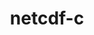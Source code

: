 ---
title: "netcdf-c"
layout: cache
categories: [package, develop]
meta: {"compilers": ["cce@18.0.0", "gcc@11.1.0", "gcc@11.4.0", "gcc@12.4.0", "intel-oneapi-compilers@2024.1.0", "intel-oneapi-compilers@2025.1.0", "msvc@19.39.33523"], "num_specs": 124, "num_specs_by_stack": {"aws-pcluster-neoverse_v1": 8, "aws-pcluster-x86_64_v4": 14, "data-vis-sdk": 10, "e4s": 40, "e4s-cray-rhel": 18, "e4s-neoverse-v2": 9, "e4s-oneapi": 12, "e4s-rocm-external": 9, "root": 124, "windows-vis": 4}, "oss": ["amzn2", "rhel8", "ubuntu20.04", "ubuntu22.04", "windows10.0.20348"], "platforms": ["linux", "windows"], "stacks": ["aws-pcluster-neoverse_v1", "aws-pcluster-x86_64_v4", "data-vis-sdk", "e4s", "e4s-cray-rhel", "e4s-neoverse-v2", "e4s-oneapi", "e4s-rocm-external", "root", "windows-vis"], "targets": ["neoverse_v1", "neoverse_v2", "x86_64", "x86_64_v3", "x86_64_v4"], "versions": ["4.9.2"]}
spec_details: [{"compiler": "intel-oneapi-compilers@2025.1.0", "hash": "2gkk5gvwta7vbctwug5dhyg5hlhputaf", "os": "ubuntu22.04", "platform": "linux", "size": "-", "stacks": ["e4s-oneapi", "root"], "target": "x86_64_v3", "variants": ["+blosc", "build_system=autotools", "~byterange", "~dap", "~fsync", "~hdf4", "~jna", "~logging", "+mpi", "~nczarr_zip", "+optimize", "~parallel-netcdf", "patches:=0161eb8", "+pic", "+shared", "+szip", "+zstd"], "versions": ["4.9.2"]}, {"compiler": "msvc@19.39.33523", "hash": "2vqgchmo3e24habkpvcs6xehad3nchiu", "os": "windows10.0.20348", "platform": "windows", "size": "-", "stacks": ["root", "windows-vis"], "target": "x86_64", "variants": ["+blosc", "build_system=cmake", "build_type=Release", "~byterange", "~dap", "~fsync", "generator=ninja", "~hdf4", "~ipo", "~jna", "~logging", "~mpi", "~nczarr_zip", "+optimize", "~parallel-netcdf", "patches:=0161eb8,124f7bc,7826841", "+pic", "+shared", "+szip", "+zstd"], "versions": ["4.9.2"]}, {"compiler": "cce@18.0.0", "hash": "3ecixbpwq5jftrzumuqrvfscl2frsmuz", "os": "rhel8", "platform": "linux", "size": "-", "stacks": ["e4s-cray-rhel", "root"], "target": "x86_64_v3", "variants": ["+blosc", "build_system=autotools", "~byterange", "~dap", "~fsync", "~hdf4", "~jna", "~logging", "+mpi", "~nczarr_zip", "+optimize", "~parallel-netcdf", "patches:=0161eb8", "+pic", "+shared", "+szip", "+zstd"], "versions": ["4.9.2"]}, {"compiler": "gcc@11.4.0", "hash": "3ghsoi6qfsnbrtuobtszvdomxmfwklxd", "os": "ubuntu22.04", "platform": "linux", "size": "-", "stacks": ["e4s-neoverse-v2", "root"], "target": "neoverse_v2", "variants": ["+blosc", "build_system=autotools", "~byterange", "~dap", "~fsync", "~hdf4", "~jna", "~logging", "+mpi", "~nczarr_zip", "+optimize", "~parallel-netcdf", "patches:=0161eb8", "+pic", "+shared", "+szip", "+zstd"], "versions": ["4.9.2"]}, {"compiler": "intel-oneapi-compilers@2024.1.0", "hash": "3heuwnrml5ijr33jpf3yjuhusjrtxjaj", "os": "amzn2", "platform": "linux", "size": "-", "stacks": ["aws-pcluster-x86_64_v4", "root"], "target": "x86_64_v3", "variants": ["+blosc", "build_system=autotools", "~byterange", "~dap", "~fsync", "~hdf4", "~jna", "~logging", "+mpi", "~nczarr_zip", "+optimize", "~parallel-netcdf", "patches:=0161eb8", "+pic", "+shared", "+szip", "+zstd"], "versions": ["4.9.2"]}, {"compiler": "gcc@11.4.0", "hash": "3oe66tjelchtuzyfqd5jzzvlmutlakmi", "os": "ubuntu22.04", "platform": "linux", "size": "-", "stacks": ["e4s", "root"], "target": "x86_64_v3", "variants": ["+blosc", "build_system=autotools", "~byterange", "~dap", "~fsync", "~hdf4", "~jna", "~logging", "+mpi", "~nczarr_zip", "+optimize", "~parallel-netcdf", "patches:=0161eb8", "+pic", "+shared", "+szip", "+zstd"], "versions": ["4.9.2"]}, {"compiler": "gcc@11.4.0", "hash": "3ubocg4xxk6sgtrawxqfx5ksispqgoi2", "os": "ubuntu22.04", "platform": "linux", "size": "-", "stacks": ["e4s", "root"], "target": "x86_64_v3", "variants": ["+blosc", "build_system=autotools", "~byterange", "~dap", "~fsync", "~hdf4", "~jna", "~logging", "+mpi", "~nczarr_zip", "+optimize", "+parallel-netcdf", "patches:=0161eb8", "+pic", "+shared", "+szip", "+zstd"], "versions": ["4.9.2"]}, {"compiler": "gcc@12.4.0", "hash": "3wyldd36mwemck73zk2qd56lx5rhnlna", "os": "amzn2", "platform": "linux", "size": "-", "stacks": ["aws-pcluster-neoverse_v1", "root"], "target": "neoverse_v1", "variants": ["+blosc", "build_system=autotools", "~byterange", "~dap", "~fsync", "~hdf4", "~jna", "~logging", "+mpi", "~nczarr_zip", "+optimize", "~parallel-netcdf", "patches:=0161eb8", "+pic", "+shared", "+szip", "+zstd"], "versions": ["4.9.2"]}, {"compiler": "gcc@11.4.0", "hash": "47ozpciwc4yfrlu5warbxhhfchdrrgvy", "os": "ubuntu22.04", "platform": "linux", "size": "-", "stacks": ["e4s", "root"], "target": "x86_64_v3", "variants": ["+blosc", "build_system=autotools", "~byterange", "~dap", "~fsync", "~hdf4", "~jna", "~logging", "+mpi", "~nczarr_zip", "+optimize", "+parallel-netcdf", "patches:=0161eb8", "+pic", "+shared", "+szip", "+zstd"], "versions": ["4.9.2"]}, {"compiler": "gcc@11.4.0", "hash": "4u5q77nnl4encfw3gqpjfx4o2blsnkhg", "os": "ubuntu22.04", "platform": "linux", "size": "-", "stacks": ["e4s-rocm-external", "root"], "target": "x86_64_v3", "variants": ["+blosc", "build_system=autotools", "~byterange", "~dap", "~fsync", "~hdf4", "~jna", "~logging", "+mpi", "~nczarr_zip", "+optimize", "~parallel-netcdf", "patches:=0161eb8", "+pic", "+shared", "+szip", "+zstd"], "versions": ["4.9.2"]}, {"compiler": "intel-oneapi-compilers@2024.1.0", "hash": "53qnds7xsar53a2mhmst6tvyqpol7odn", "os": "amzn2", "platform": "linux", "size": "-", "stacks": ["aws-pcluster-x86_64_v4", "root"], "target": "x86_64_v3", "variants": ["+blosc", "build_system=autotools", "~byterange", "~dap", "~fsync", "~hdf4", "~jna", "~logging", "+mpi", "~nczarr_zip", "+optimize", "~parallel-netcdf", "patches:=0161eb8", "+pic", "+shared", "+szip", "+zstd"], "versions": ["4.9.2"]}, {"compiler": "intel-oneapi-compilers@2024.1.0", "hash": "5duhghjjzzo6z34feshdpxrwsdcyo6bp", "os": "amzn2", "platform": "linux", "size": "-", "stacks": ["aws-pcluster-x86_64_v4", "root"], "target": "x86_64_v3", "variants": ["+blosc", "build_system=autotools", "~byterange", "~dap", "~fsync", "~hdf4", "~jna", "~logging", "+mpi", "~nczarr_zip", "+optimize", "~parallel-netcdf", "patches:=0161eb8", "+pic", "+shared", "+szip", "+zstd"], "versions": ["4.9.2"]}, {"compiler": "intel-oneapi-compilers@2025.1.0", "hash": "6ceqppk42gpwl5mbdmokh5i4dc6zfktf", "os": "ubuntu22.04", "platform": "linux", "size": "-", "stacks": ["e4s-oneapi", "root"], "target": "x86_64_v3", "variants": ["+blosc", "build_system=autotools", "~byterange", "~dap", "~fsync", "~hdf4", "~jna", "~logging", "+mpi", "~nczarr_zip", "+optimize", "~parallel-netcdf", "patches:=0161eb8", "+pic", "+shared", "+szip", "+zstd"], "versions": ["4.9.2"]}, {"compiler": "gcc@11.4.0", "hash": "6kqk3yrd6at3yktg7mnxuwyqgsurp5as", "os": "ubuntu22.04", "platform": "linux", "size": "-", "stacks": ["e4s-neoverse-v2", "root"], "target": "neoverse_v2", "variants": ["+blosc", "build_system=autotools", "~byterange", "~dap", "~fsync", "~hdf4", "~jna", "~logging", "+mpi", "~nczarr_zip", "+optimize", "~parallel-netcdf", "patches:=0161eb8", "+pic", "+shared", "+szip", "+zstd"], "versions": ["4.9.2"]}, {"compiler": "intel-oneapi-compilers@2024.1.0", "hash": "6u4uqczewpdsuipzl3qpf7vq3564tjii", "os": "amzn2", "platform": "linux", "size": "-", "stacks": ["aws-pcluster-x86_64_v4", "root"], "target": "x86_64_v3", "variants": ["+blosc", "build_system=autotools", "~byterange", "~dap", "~fsync", "~hdf4", "~jna", "~logging", "+mpi", "~nczarr_zip", "+optimize", "~parallel-netcdf", "patches:=0161eb8", "+pic", "+shared", "+szip", "+zstd"], "versions": ["4.9.2"]}, {"compiler": "gcc@11.4.0", "hash": "6vhfumpewadsm7dwhzkdb66fvdddouuy", "os": "ubuntu22.04", "platform": "linux", "size": "-", "stacks": ["e4s", "root"], "target": "x86_64_v3", "variants": ["+blosc", "build_system=autotools", "~byterange", "~dap", "~fsync", "~hdf4", "~jna", "~logging", "+mpi", "~nczarr_zip", "+optimize", "+parallel-netcdf", "patches:=0161eb8", "+pic", "+shared", "+szip", "+zstd"], "versions": ["4.9.2"]}, {"compiler": "gcc@11.4.0", "hash": "73p6mb5t42mr7hf3kicqd6lteuc232nf", "os": "ubuntu22.04", "platform": "linux", "size": "-", "stacks": ["e4s", "root"], "target": "x86_64_v3", "variants": ["+blosc", "build_system=autotools", "~byterange", "~dap", "~fsync", "~hdf4", "~jna", "~logging", "+mpi", "~nczarr_zip", "+optimize", "~parallel-netcdf", "patches:=0161eb8", "+pic", "+shared", "+szip", "+zstd"], "versions": ["4.9.2"]}, {"compiler": "gcc@11.4.0", "hash": "75d3fckf2kmdtupb3lkwkmefg6s3ov5s", "os": "ubuntu22.04", "platform": "linux", "size": "-", "stacks": ["e4s", "root"], "target": "x86_64_v3", "variants": ["+blosc", "build_system=autotools", "~byterange", "~dap", "~fsync", "~hdf4", "~jna", "~logging", "+mpi", "~nczarr_zip", "+optimize", "+parallel-netcdf", "patches:=0161eb8", "+pic", "+shared", "+szip", "+zstd"], "versions": ["4.9.2"]}, {"compiler": "gcc@11.4.0", "hash": "7oi2cetcyfqb5hj24c57fkazec3maghe", "os": "ubuntu22.04", "platform": "linux", "size": "-", "stacks": ["e4s-rocm-external", "root"], "target": "x86_64_v3", "variants": ["+blosc", "build_system=autotools", "~byterange", "~dap", "~fsync", "~hdf4", "~jna", "~logging", "+mpi", "~nczarr_zip", "+optimize", "~parallel-netcdf", "patches:=0161eb8", "+pic", "+shared", "+szip", "+zstd"], "versions": ["4.9.2"]}, {"compiler": "cce@18.0.0", "hash": "axxkbxhprpjvph734een5r5udf7bgfcg", "os": "rhel8", "platform": "linux", "size": "-", "stacks": ["e4s-cray-rhel", "root"], "target": "x86_64_v3", "variants": ["+blosc", "build_system=autotools", "~byterange", "~dap", "~fsync", "~hdf4", "~jna", "~logging", "+mpi", "~nczarr_zip", "+optimize", "~parallel-netcdf", "patches:=0161eb8", "+pic", "+shared", "+szip", "+zstd"], "versions": ["4.9.2"]}, {"compiler": "gcc@12.4.0", "hash": "b2wix6uwerbyoylhjtjpnlme45hsvvww", "os": "amzn2", "platform": "linux", "size": "-", "stacks": ["aws-pcluster-neoverse_v1", "root"], "target": "neoverse_v1", "variants": ["+blosc", "build_system=autotools", "~byterange", "~dap", "~fsync", "~hdf4", "~jna", "~logging", "+mpi", "~nczarr_zip", "+optimize", "~parallel-netcdf", "patches:=0161eb8", "+pic", "+shared", "+szip", "+zstd"], "versions": ["4.9.2"]}, {"compiler": "gcc@12.4.0", "hash": "b6zzbizrv46dij45sl2xyu7jjvbp2k6m", "os": "amzn2", "platform": "linux", "size": "-", "stacks": ["aws-pcluster-neoverse_v1", "root"], "target": "neoverse_v1", "variants": ["+blosc", "build_system=autotools", "~byterange", "~dap", "~fsync", "~hdf4", "~jna", "~logging", "+mpi", "~nczarr_zip", "+optimize", "~parallel-netcdf", "patches:=0161eb8", "+pic", "+shared", "+szip", "+zstd"], "versions": ["4.9.2"]}, {"compiler": "gcc@11.4.0", "hash": "bc5nrtfiiuuu7s2a22hkfjj4hawaqyaw", "os": "ubuntu22.04", "platform": "linux", "size": "-", "stacks": ["e4s", "root"], "target": "x86_64_v3", "variants": ["+blosc", "build_system=autotools", "~byterange", "~dap", "~fsync", "~hdf4", "~jna", "~logging", "+mpi", "~nczarr_zip", "+optimize", "~parallel-netcdf", "patches:=0161eb8", "+pic", "+shared", "+szip", "+zstd"], "versions": ["4.9.2"]}, {"compiler": "gcc@11.4.0", "hash": "bo23grxxp4m37f63nw6chcxkdwoewwkk", "os": "ubuntu22.04", "platform": "linux", "size": "-", "stacks": ["e4s-rocm-external", "root"], "target": "x86_64_v3", "variants": ["+blosc", "build_system=autotools", "~byterange", "~dap", "~fsync", "~hdf4", "~jna", "~logging", "+mpi", "~nczarr_zip", "+optimize", "~parallel-netcdf", "patches:=0161eb8", "+pic", "+shared", "+szip", "+zstd"], "versions": ["4.9.2"]}, {"compiler": "gcc@11.4.0", "hash": "coyqeoduheb7c56qr5lw7mxhhrqofulx", "os": "ubuntu22.04", "platform": "linux", "size": "-", "stacks": ["e4s", "root"], "target": "x86_64_v3", "variants": ["+blosc", "build_system=autotools", "~byterange", "~dap", "~fsync", "~hdf4", "~jna", "~logging", "+mpi", "~nczarr_zip", "+optimize", "+parallel-netcdf", "patches:=0161eb8", "+pic", "+shared", "+szip", "+zstd"], "versions": ["4.9.2"]}, {"compiler": "gcc@11.4.0", "hash": "csicvo2gqeoaz6reby5ml45lz3hrh5ag", "os": "ubuntu22.04", "platform": "linux", "size": "-", "stacks": ["e4s-neoverse-v2", "root"], "target": "neoverse_v2", "variants": ["+blosc", "build_system=autotools", "~byterange", "~dap", "~fsync", "~hdf4", "~jna", "~logging", "+mpi", "~nczarr_zip", "+optimize", "~parallel-netcdf", "patches:=0161eb8", "+pic", "+shared", "+szip", "+zstd"], "versions": ["4.9.2"]}, {"compiler": "gcc@11.4.0", "hash": "dazntpmt2hp4ef3irznajfelxxtjv7l2", "os": "ubuntu22.04", "platform": "linux", "size": "-", "stacks": ["e4s", "root"], "target": "x86_64_v3", "variants": ["+blosc", "build_system=autotools", "~byterange", "~dap", "~fsync", "~hdf4", "~jna", "~logging", "+mpi", "~nczarr_zip", "+optimize", "+parallel-netcdf", "patches:=0161eb8", "+pic", "+shared", "+szip", "+zstd"], "versions": ["4.9.2"]}, {"compiler": "intel-oneapi-compilers@2025.1.0", "hash": "dd4ajrqru7nr5zqlygspt4zog73fwhci", "os": "ubuntu22.04", "platform": "linux", "size": "-", "stacks": ["e4s-oneapi", "root"], "target": "x86_64_v3", "variants": ["+blosc", "build_system=autotools", "~byterange", "~dap", "~fsync", "~hdf4", "~jna", "~logging", "+mpi", "~nczarr_zip", "+optimize", "~parallel-netcdf", "patches:=0161eb8", "+pic", "+shared", "+szip", "+zstd"], "versions": ["4.9.2"]}, {"compiler": "intel-oneapi-compilers@2025.1.0", "hash": "dk7vo2a7aulnfuft5rmybln7u5dl4l7u", "os": "ubuntu22.04", "platform": "linux", "size": "-", "stacks": ["e4s-oneapi", "root"], "target": "x86_64_v3", "variants": ["+blosc", "build_system=autotools", "~byterange", "~dap", "~fsync", "~hdf4", "~jna", "~logging", "+mpi", "~nczarr_zip", "+optimize", "~parallel-netcdf", "patches:=0161eb8", "+pic", "+shared", "+szip", "+zstd"], "versions": ["4.9.2"]}, {"compiler": "intel-oneapi-compilers@2025.1.0", "hash": "dlf43n2ar6ajix42lxbyn3iddau66g4y", "os": "ubuntu22.04", "platform": "linux", "size": "-", "stacks": ["e4s-oneapi", "root"], "target": "x86_64_v3", "variants": ["+blosc", "build_system=autotools", "~byterange", "~dap", "~fsync", "~hdf4", "~jna", "~logging", "+mpi", "~nczarr_zip", "+optimize", "~parallel-netcdf", "patches:=0161eb8", "+pic", "+shared", "+szip", "+zstd"], "versions": ["4.9.2"]}, {"compiler": "gcc@11.4.0", "hash": "dn4b4o67w34e2mbw4ow22ukh5ub2engu", "os": "ubuntu22.04", "platform": "linux", "size": "-", "stacks": ["e4s", "root"], "target": "x86_64_v3", "variants": ["+blosc", "build_system=autotools", "~byterange", "~dap", "~fsync", "~hdf4", "~jna", "~logging", "+mpi", "~nczarr_zip", "+optimize", "~parallel-netcdf", "patches:=0161eb8", "+pic", "+shared", "+szip", "+zstd"], "versions": ["4.9.2"]}, {"compiler": "gcc@11.4.0", "hash": "dshh7ji4jgac3vgwm756stf5qlccctzm", "os": "ubuntu22.04", "platform": "linux", "size": "-", "stacks": ["e4s", "root"], "target": "x86_64_v3", "variants": ["+blosc", "build_system=autotools", "~byterange", "~dap", "~fsync", "~hdf4", "~jna", "~logging", "+mpi", "~nczarr_zip", "+optimize", "+parallel-netcdf", "patches:=0161eb8", "+pic", "+shared", "+szip", "+zstd"], "versions": ["4.9.2"]}, {"compiler": "gcc@11.4.0", "hash": "du5rvtnzk3mqw6epquq3pshpvfj6wpso", "os": "ubuntu22.04", "platform": "linux", "size": "-", "stacks": ["e4s", "root"], "target": "x86_64_v3", "variants": ["+blosc", "build_system=autotools", "~byterange", "~dap", "~fsync", "~hdf4", "~jna", "~logging", "+mpi", "~nczarr_zip", "+optimize", "+parallel-netcdf", "patches:=0161eb8", "+pic", "+shared", "+szip", "+zstd"], "versions": ["4.9.2"]}, {"compiler": "gcc@11.4.0", "hash": "dyb5foacqasqis6bu25f6hxztbvkfgn7", "os": "ubuntu22.04", "platform": "linux", "size": "-", "stacks": ["e4s", "root"], "target": "x86_64_v3", "variants": ["+blosc", "build_system=autotools", "~byterange", "~dap", "~fsync", "~hdf4", "~jna", "~logging", "+mpi", "~nczarr_zip", "+optimize", "~parallel-netcdf", "patches:=0161eb8", "+pic", "+shared", "+szip", "+zstd"], "versions": ["4.9.2"]}, {"compiler": "gcc@11.4.0", "hash": "dygdgzhoxoqsiyxg2tbmp7z5fr4f3zhu", "os": "ubuntu22.04", "platform": "linux", "size": "-", "stacks": ["e4s", "root"], "target": "x86_64_v3", "variants": ["+blosc", "build_system=autotools", "~byterange", "~dap", "~fsync", "~hdf4", "~jna", "~logging", "+mpi", "~nczarr_zip", "+optimize", "~parallel-netcdf", "patches:=0161eb8", "+pic", "+shared", "+szip", "+zstd"], "versions": ["4.9.2"]}, {"compiler": "gcc@11.4.0", "hash": "ecs3tayttmw5fcfecxxjsfuxwmzdvo77", "os": "ubuntu22.04", "platform": "linux", "size": "-", "stacks": ["e4s-rocm-external", "root"], "target": "x86_64_v3", "variants": ["+blosc", "build_system=autotools", "~byterange", "~dap", "~fsync", "~hdf4", "~jna", "~logging", "+mpi", "~nczarr_zip", "+optimize", "~parallel-netcdf", "patches:=0161eb8", "+pic", "+shared", "+szip", "+zstd"], "versions": ["4.9.2"]}, {"compiler": "gcc@12.4.0", "hash": "eesfdx3n756vfwlbzrqupkbd6nc42xuk", "os": "amzn2", "platform": "linux", "size": "-", "stacks": ["aws-pcluster-neoverse_v1", "root"], "target": "neoverse_v1", "variants": ["+blosc", "build_system=autotools", "~byterange", "~dap", "~fsync", "~hdf4", "~jna", "~logging", "+mpi", "~nczarr_zip", "+optimize", "~parallel-netcdf", "patches:=0161eb8", "+pic", "+shared", "+szip", "+zstd"], "versions": ["4.9.2"]}, {"compiler": "gcc@11.4.0", "hash": "egveeaoy7mir3o3pb7dmjca7npwmviqq", "os": "ubuntu22.04", "platform": "linux", "size": "-", "stacks": ["e4s", "root"], "target": "x86_64_v3", "variants": ["+blosc", "build_system=autotools", "~byterange", "~dap", "~fsync", "~hdf4", "~jna", "~logging", "+mpi", "~nczarr_zip", "+optimize", "+parallel-netcdf", "patches:=0161eb8", "+pic", "+shared", "+szip", "+zstd"], "versions": ["4.9.2"]}, {"compiler": "gcc@12.4.0", "hash": "em3dibs2miykjtnwkb2k6obvmbedit7c", "os": "amzn2", "platform": "linux", "size": "-", "stacks": ["aws-pcluster-neoverse_v1", "root"], "target": "neoverse_v1", "variants": ["+blosc", "build_system=autotools", "~byterange", "~dap", "~fsync", "~hdf4", "~jna", "~logging", "+mpi", "~nczarr_zip", "+optimize", "~parallel-netcdf", "patches:=0161eb8", "+pic", "+shared", "+szip", "+zstd"], "versions": ["4.9.2"]}, {"compiler": "gcc@11.4.0", "hash": "eor3e5gli4u535bl37lnh4sbkffot2gj", "os": "ubuntu22.04", "platform": "linux", "size": "-", "stacks": ["e4s", "root"], "target": "x86_64_v3", "variants": ["+blosc", "build_system=autotools", "~byterange", "~dap", "~fsync", "~hdf4", "~jna", "~logging", "+mpi", "~nczarr_zip", "+optimize", "~parallel-netcdf", "patches:=0161eb8", "+pic", "+shared", "+szip", "+zstd"], "versions": ["4.9.2"]}, {"compiler": "gcc@11.4.0", "hash": "fkm6kemgy6lwz4r24qwuqvng3jsxags3", "os": "ubuntu22.04", "platform": "linux", "size": "-", "stacks": ["e4s", "root"], "target": "x86_64_v3", "variants": ["+blosc", "build_system=autotools", "~byterange", "~dap", "~fsync", "~hdf4", "~jna", "~logging", "+mpi", "~nczarr_zip", "+optimize", "+parallel-netcdf", "patches:=0161eb8", "+pic", "+shared", "+szip", "+zstd"], "versions": ["4.9.2"]}, {"compiler": "cce@18.0.0", "hash": "fqgzzvjiegf5lfwxfbtrtp4iydxs5cjl", "os": "rhel8", "platform": "linux", "size": "-", "stacks": ["e4s-cray-rhel", "root"], "target": "x86_64_v3", "variants": ["+blosc", "build_system=autotools", "~byterange", "~dap", "~fsync", "~hdf4", "~jna", "~logging", "+mpi", "~nczarr_zip", "+optimize", "~parallel-netcdf", "patches:=0161eb8", "+pic", "+shared", "+szip", "+zstd"], "versions": ["4.9.2"]}, {"compiler": "intel-oneapi-compilers@2024.1.0", "hash": "fsz2dpxq7p5ayxjbaxqifinqaspkde4y", "os": "amzn2", "platform": "linux", "size": "-", "stacks": ["aws-pcluster-x86_64_v4", "root"], "target": "x86_64_v4", "variants": ["+blosc", "build_system=autotools", "~byterange", "~dap", "~fsync", "~hdf4", "~jna", "~logging", "+mpi", "~nczarr_zip", "+optimize", "~parallel-netcdf", "patches:=0161eb8", "+pic", "+shared", "+szip", "+zstd"], "versions": ["4.9.2"]}, {"compiler": "gcc@11.4.0", "hash": "fywje24noxnkuult5wmj2m6v2knmpcuq", "os": "ubuntu22.04", "platform": "linux", "size": "-", "stacks": ["e4s-neoverse-v2", "root"], "target": "neoverse_v2", "variants": ["+blosc", "build_system=autotools", "~byterange", "~dap", "~fsync", "~hdf4", "~jna", "~logging", "+mpi", "~nczarr_zip", "+optimize", "~parallel-netcdf", "patches:=0161eb8", "+pic", "+shared", "+szip", "+zstd"], "versions": ["4.9.2"]}, {"compiler": "gcc@11.4.0", "hash": "g2mxidqk63ngg3rksr3wjynyu5fohvua", "os": "ubuntu22.04", "platform": "linux", "size": "-", "stacks": ["e4s", "root"], "target": "x86_64_v3", "variants": ["+blosc", "build_system=autotools", "~byterange", "~dap", "~fsync", "~hdf4", "~jna", "~logging", "+mpi", "~nczarr_zip", "+optimize", "~parallel-netcdf", "patches:=0161eb8", "+pic", "+shared", "+szip", "+zstd"], "versions": ["4.9.2"]}, {"compiler": "intel-oneapi-compilers@2024.1.0", "hash": "ga2nso75rbo65neu6ivwk5lsjwe72aa4", "os": "amzn2", "platform": "linux", "size": "-", "stacks": ["aws-pcluster-x86_64_v4", "root"], "target": "x86_64_v3", "variants": ["+blosc", "build_system=autotools", "~byterange", "~dap", "~fsync", "~hdf4", "~jna", "~logging", "+mpi", "~nczarr_zip", "+optimize", "~parallel-netcdf", "patches:=0161eb8", "+pic", "+shared", "+szip", "+zstd"], "versions": ["4.9.2"]}, {"compiler": "gcc@12.4.0", "hash": "gcpfxe7aepbj7t66l3kk72xcwxpvr6u6", "os": "amzn2", "platform": "linux", "size": "-", "stacks": ["aws-pcluster-neoverse_v1", "root"], "target": "neoverse_v1", "variants": ["+blosc", "build_system=autotools", "~byterange", "~dap", "~fsync", "~hdf4", "~jna", "~logging", "+mpi", "~nczarr_zip", "+optimize", "~parallel-netcdf", "patches:=0161eb8", "+pic", "+shared", "+szip", "+zstd"], "versions": ["4.9.2"]}, {"compiler": "gcc@11.4.0", "hash": "glkdeo4iixgbjuej5rymluiyftr7kunm", "os": "ubuntu22.04", "platform": "linux", "size": "-", "stacks": ["e4s-rocm-external", "root"], "target": "x86_64_v3", "variants": ["+blosc", "build_system=autotools", "~byterange", "~dap", "~fsync", "~hdf4", "~jna", "~logging", "+mpi", "~nczarr_zip", "+optimize", "~parallel-netcdf", "patches:=0161eb8", "+pic", "+shared", "+szip", "+zstd"], "versions": ["4.9.2"]}, {"compiler": "gcc@12.4.0", "hash": "grnegvfidigj6oe2ei2uk5s4p6pgc6pt", "os": "amzn2", "platform": "linux", "size": "-", "stacks": ["aws-pcluster-neoverse_v1", "root"], "target": "neoverse_v1", "variants": ["+blosc", "build_system=autotools", "~byterange", "~dap", "~fsync", "~hdf4", "~jna", "~logging", "+mpi", "~nczarr_zip", "+optimize", "~parallel-netcdf", "patches:=0161eb8", "+pic", "+shared", "+szip", "+zstd"], "versions": ["4.9.2"]}, {"compiler": "cce@18.0.0", "hash": "gtgkc77ktnbkzo4f2ehzuulsqljjgctq", "os": "rhel8", "platform": "linux", "size": "-", "stacks": ["e4s-cray-rhel", "root"], "target": "x86_64_v3", "variants": ["+blosc", "build_system=autotools", "~byterange", "~dap", "~fsync", "~hdf4", "~jna", "~logging", "+mpi", "~nczarr_zip", "+optimize", "~parallel-netcdf", "patches:=0161eb8", "+pic", "+shared", "+szip", "+zstd"], "versions": ["4.9.2"]}, {"compiler": "intel-oneapi-compilers@2024.1.0", "hash": "gujm3tm6np5yevhhmjfof2verum3pdmf", "os": "amzn2", "platform": "linux", "size": "-", "stacks": ["aws-pcluster-x86_64_v4", "root"], "target": "x86_64_v4", "variants": ["+blosc", "build_system=autotools", "~byterange", "~dap", "~fsync", "~hdf4", "~jna", "~logging", "+mpi", "~nczarr_zip", "+optimize", "~parallel-netcdf", "patches:=0161eb8", "+pic", "+shared", "+szip", "+zstd"], "versions": ["4.9.2"]}, {"compiler": "gcc@11.4.0", "hash": "gux55zhzs5dhctki5kglsawrol2cseqc", "os": "ubuntu22.04", "platform": "linux", "size": "-", "stacks": ["e4s", "root"], "target": "x86_64_v3", "variants": ["+blosc", "build_system=autotools", "~byterange", "~dap", "~fsync", "~hdf4", "~jna", "~logging", "+mpi", "~nczarr_zip", "+optimize", "~parallel-netcdf", "patches:=0161eb8", "+pic", "+shared", "+szip", "+zstd"], "versions": ["4.9.2"]}, {"compiler": "gcc@11.4.0", "hash": "gw5t4xh2mbdzsrw6rsqv67dwckhoi6dq", "os": "ubuntu22.04", "platform": "linux", "size": "-", "stacks": ["e4s", "root"], "target": "x86_64_v3", "variants": ["+blosc", "build_system=autotools", "~byterange", "~dap", "~fsync", "~hdf4", "~jna", "~logging", "+mpi", "~nczarr_zip", "+optimize", "+parallel-netcdf", "patches:=0161eb8", "+pic", "+shared", "+szip", "+zstd"], "versions": ["4.9.2"]}, {"compiler": "cce@18.0.0", "hash": "h6p4ajmqcu7kg226ftga2ifehbu6xytj", "os": "rhel8", "platform": "linux", "size": "-", "stacks": ["e4s-cray-rhel", "root"], "target": "x86_64_v3", "variants": ["+blosc", "build_system=autotools", "~byterange", "~dap", "~fsync", "~hdf4", "~jna", "~logging", "+mpi", "~nczarr_zip", "+optimize", "~parallel-netcdf", "patches:=0161eb8", "+pic", "+shared", "+szip", "+zstd"], "versions": ["4.9.2"]}, {"compiler": "cce@18.0.0", "hash": "hbnw5fycauoby2pw63h3evfnajdo4aca", "os": "rhel8", "platform": "linux", "size": "-", "stacks": ["e4s-cray-rhel", "root"], "target": "x86_64_v3", "variants": ["+blosc", "build_system=autotools", "~byterange", "~dap", "~fsync", "~hdf4", "~jna", "~logging", "+mpi", "~nczarr_zip", "+optimize", "~parallel-netcdf", "patches:=0161eb8", "+pic", "+shared", "+szip", "+zstd"], "versions": ["4.9.2"]}, {"compiler": "cce@18.0.0", "hash": "hbt2sps4anzi5ocgjfeifztivubiboht", "os": "rhel8", "platform": "linux", "size": "-", "stacks": ["e4s-cray-rhel", "root"], "target": "x86_64_v3", "variants": ["+blosc", "build_system=autotools", "~byterange", "~dap", "~fsync", "~hdf4", "~jna", "~logging", "+mpi", "~nczarr_zip", "+optimize", "~parallel-netcdf", "patches:=0161eb8", "+pic", "+shared", "+szip", "+zstd"], "versions": ["4.9.2"]}, {"compiler": "gcc@11.4.0", "hash": "hlaoo7toh7rdstcti3zl7gn2i4k74sjg", "os": "ubuntu22.04", "platform": "linux", "size": "-", "stacks": ["e4s", "root"], "target": "x86_64_v3", "variants": ["+blosc", "build_system=autotools", "~byterange", "~dap", "~fsync", "~hdf4", "~jna", "~logging", "+mpi", "~nczarr_zip", "+optimize", "~parallel-netcdf", "patches:=0161eb8", "+pic", "+shared", "+szip", "+zstd"], "versions": ["4.9.2"]}, {"compiler": "cce@18.0.0", "hash": "iildcqyizwkv5ro7hfjju4pglfjtamel", "os": "rhel8", "platform": "linux", "size": "-", "stacks": ["e4s-cray-rhel", "root"], "target": "x86_64_v3", "variants": ["+blosc", "build_system=autotools", "~byterange", "~dap", "~fsync", "~hdf4", "~jna", "~logging", "+mpi", "~nczarr_zip", "+optimize", "~parallel-netcdf", "patches:=0161eb8", "+pic", "+shared", "+szip", "+zstd"], "versions": ["4.9.2"]}, {"compiler": "cce@18.0.0", "hash": "iswn6ufijokyx5c5yvtqdv3wlpyfnvq5", "os": "rhel8", "platform": "linux", "size": "-", "stacks": ["e4s-cray-rhel", "root"], "target": "x86_64_v3", "variants": ["+blosc", "build_system=autotools", "~byterange", "~dap", "~fsync", "~hdf4", "~jna", "~logging", "+mpi", "~nczarr_zip", "+optimize", "~parallel-netcdf", "patches:=0161eb8", "+pic", "+shared", "+szip", "+zstd"], "versions": ["4.9.2"]}, {"compiler": "cce@18.0.0", "hash": "iyx22rmqb2y6qiml2nj7jcnvhj2fp7li", "os": "rhel8", "platform": "linux", "size": "-", "stacks": ["e4s-cray-rhel", "root"], "target": "x86_64_v3", "variants": ["+blosc", "build_system=autotools", "~byterange", "~dap", "~fsync", "~hdf4", "~jna", "~logging", "+mpi", "~nczarr_zip", "+optimize", "~parallel-netcdf", "patches:=0161eb8", "+pic", "+shared", "+szip", "+zstd"], "versions": ["4.9.2"]}, {"compiler": "intel-oneapi-compilers@2025.1.0", "hash": "j3yqtynblgdn3ewxpkygbmb77vdq52ga", "os": "ubuntu22.04", "platform": "linux", "size": "-", "stacks": ["e4s-oneapi", "root"], "target": "x86_64_v3", "variants": ["+blosc", "build_system=autotools", "~byterange", "~dap", "~fsync", "~hdf4", "~jna", "~logging", "+mpi", "~nczarr_zip", "+optimize", "~parallel-netcdf", "patches:=0161eb8", "+pic", "+shared", "+szip", "+zstd"], "versions": ["4.9.2"]}, {"compiler": "gcc@11.4.0", "hash": "jdnaiubdinkp7by6kpstefct7kq5ffee", "os": "ubuntu22.04", "platform": "linux", "size": "-", "stacks": ["e4s-rocm-external", "root"], "target": "x86_64_v3", "variants": ["+blosc", "build_system=autotools", "~byterange", "~dap", "~fsync", "~hdf4", "~jna", "~logging", "+mpi", "~nczarr_zip", "+optimize", "~parallel-netcdf", "patches:=0161eb8", "+pic", "+shared", "+szip", "+zstd"], "versions": ["4.9.2"]}, {"compiler": "cce@18.0.0", "hash": "k2kb4nvpj34heu5znelxkpgffbc76re7", "os": "rhel8", "platform": "linux", "size": "-", "stacks": ["e4s-cray-rhel", "root"], "target": "x86_64_v3", "variants": ["+blosc", "build_system=autotools", "~byterange", "~dap", "~fsync", "~hdf4", "~jna", "~logging", "+mpi", "~nczarr_zip", "+optimize", "~parallel-netcdf", "patches:=0161eb8", "+pic", "+shared", "+szip", "+zstd"], "versions": ["4.9.2"]}, {"compiler": "intel-oneapi-compilers@2024.1.0", "hash": "k4pzbbz22egkasz65oks6pjqekn2272s", "os": "amzn2", "platform": "linux", "size": "-", "stacks": ["aws-pcluster-x86_64_v4", "root"], "target": "x86_64_v4", "variants": ["+blosc", "build_system=autotools", "~byterange", "~dap", "~fsync", "~hdf4", "~jna", "~logging", "+mpi", "~nczarr_zip", "+optimize", "~parallel-netcdf", "patches:=0161eb8", "+pic", "+shared", "+szip", "+zstd"], "versions": ["4.9.2"]}, {"compiler": "gcc@11.4.0", "hash": "k6dilul3uguhy625maqzumvzc4kdxrbj", "os": "ubuntu22.04", "platform": "linux", "size": "-", "stacks": ["e4s", "root"], "target": "x86_64_v3", "variants": ["+blosc", "build_system=autotools", "~byterange", "~dap", "~fsync", "~hdf4", "~jna", "~logging", "+mpi", "~nczarr_zip", "+optimize", "+parallel-netcdf", "patches:=0161eb8", "+pic", "+shared", "+szip", "+zstd"], "versions": ["4.9.2"]}, {"compiler": "cce@18.0.0", "hash": "k6efoqvdxs4obdmeasw63it2r2o2prix", "os": "rhel8", "platform": "linux", "size": "-", "stacks": ["e4s-cray-rhel", "root"], "target": "x86_64_v3", "variants": ["+blosc", "build_system=autotools", "~byterange", "~dap", "~fsync", "~hdf4", "~jna", "~logging", "+mpi", "~nczarr_zip", "+optimize", "~parallel-netcdf", "patches:=0161eb8", "+pic", "+shared", "+szip", "+zstd"], "versions": ["4.9.2"]}, {"compiler": "gcc@11.4.0", "hash": "kb3wj4rhtqkbjtu6bivvt7p7hnvyz4vl", "os": "ubuntu22.04", "platform": "linux", "size": "-", "stacks": ["e4s-rocm-external", "root"], "target": "x86_64_v3", "variants": ["+blosc", "build_system=autotools", "~byterange", "~dap", "~fsync", "~hdf4", "~jna", "~logging", "+mpi", "~nczarr_zip", "+optimize", "~parallel-netcdf", "patches:=0161eb8", "+pic", "+shared", "+szip", "+zstd"], "versions": ["4.9.2"]}, {"compiler": "gcc@11.4.0", "hash": "kjxjjgkexdwboqunimfxvgnzg2jdhmdq", "os": "ubuntu22.04", "platform": "linux", "size": "-", "stacks": ["e4s", "root"], "target": "x86_64_v3", "variants": ["+blosc", "build_system=autotools", "~byterange", "~dap", "~fsync", "~hdf4", "~jna", "~logging", "+mpi", "~nczarr_zip", "+optimize", "+parallel-netcdf", "patches:=0161eb8", "+pic", "+shared", "+szip", "+zstd"], "versions": ["4.9.2"]}, {"compiler": "intel-oneapi-compilers@2025.1.0", "hash": "kme7vbmoa7d37cfhkjsww7ayakb3t2bg", "os": "ubuntu22.04", "platform": "linux", "size": "-", "stacks": ["e4s-oneapi", "root"], "target": "x86_64_v3", "variants": ["+blosc", "build_system=autotools", "~byterange", "~dap", "~fsync", "~hdf4", "~jna", "~logging", "+mpi", "~nczarr_zip", "+optimize", "~parallel-netcdf", "patches:=0161eb8", "+pic", "+shared", "+szip", "+zstd"], "versions": ["4.9.2"]}, {"compiler": "cce@18.0.0", "hash": "kozvobcqci3wz2annyxdb5zg7rrc7tqu", "os": "rhel8", "platform": "linux", "size": "-", "stacks": ["e4s-cray-rhel", "root"], "target": "x86_64_v3", "variants": ["+blosc", "build_system=autotools", "~byterange", "~dap", "~fsync", "~hdf4", "~jna", "~logging", "+mpi", "~nczarr_zip", "+optimize", "~parallel-netcdf", "patches:=0161eb8", "+pic", "+shared", "+szip", "+zstd"], "versions": ["4.9.2"]}, {"compiler": "intel-oneapi-compilers@2025.1.0", "hash": "lcrv7bygpio2nc5jujybrajw3gjozljy", "os": "ubuntu22.04", "platform": "linux", "size": "-", "stacks": ["e4s-oneapi", "root"], "target": "x86_64_v3", "variants": ["+blosc", "build_system=autotools", "~byterange", "~dap", "~fsync", "~hdf4", "~jna", "~logging", "+mpi", "~nczarr_zip", "+optimize", "~parallel-netcdf", "patches:=0161eb8", "+pic", "+shared", "+szip", "+zstd"], "versions": ["4.9.2"]}, {"compiler": "gcc@11.4.0", "hash": "lintavzmdfwq7je2k3yo7k47c34vax7w", "os": "ubuntu22.04", "platform": "linux", "size": "-", "stacks": ["e4s", "root"], "target": "x86_64_v3", "variants": ["+blosc", "build_system=autotools", "~byterange", "~dap", "~fsync", "~hdf4", "~jna", "~logging", "+mpi", "~nczarr_zip", "+optimize", "~parallel-netcdf", "patches:=0161eb8", "+pic", "+shared", "+szip", "+zstd"], "versions": ["4.9.2"]}, {"compiler": "intel-oneapi-compilers@2025.1.0", "hash": "lq67p3g4guu4fvzzo3s5r3ey3xplgf3y", "os": "ubuntu22.04", "platform": "linux", "size": "-", "stacks": ["e4s-oneapi", "root"], "target": "x86_64_v3", "variants": ["+blosc", "build_system=autotools", "~byterange", "~dap", "~fsync", "~hdf4", "~jna", "~logging", "+mpi", "~nczarr_zip", "+optimize", "~parallel-netcdf", "patches:=0161eb8", "+pic", "+shared", "+szip", "+zstd"], "versions": ["4.9.2"]}, {"compiler": "gcc@11.4.0", "hash": "lr2edhwivthncfq7k6gmcwxfo334kdfk", "os": "ubuntu22.04", "platform": "linux", "size": "-", "stacks": ["e4s", "root"], "target": "x86_64_v3", "variants": ["+blosc", "build_system=autotools", "~byterange", "~dap", "~fsync", "~hdf4", "~jna", "~logging", "+mpi", "~nczarr_zip", "+optimize", "+parallel-netcdf", "patches:=0161eb8", "+pic", "+shared", "+szip", "+zstd"], "versions": ["4.9.2"]}, {"compiler": "cce@18.0.0", "hash": "ltqwot2wmin5svima5kpv3vklctljess", "os": "rhel8", "platform": "linux", "size": "-", "stacks": ["e4s-cray-rhel", "root"], "target": "x86_64_v3", "variants": ["+blosc", "build_system=autotools", "~byterange", "~dap", "~fsync", "~hdf4", "~jna", "~logging", "+mpi", "~nczarr_zip", "+optimize", "~parallel-netcdf", "patches:=0161eb8", "+pic", "+shared", "+szip", "+zstd"], "versions": ["4.9.2"]}, {"compiler": "gcc@11.4.0", "hash": "m325shkcapizrhdr4ijk6rdnl3l4bq7i", "os": "ubuntu22.04", "platform": "linux", "size": "-", "stacks": ["e4s", "root"], "target": "x86_64_v3", "variants": ["+blosc", "build_system=autotools", "~byterange", "~dap", "~fsync", "~hdf4", "~jna", "~logging", "+mpi", "~nczarr_zip", "+optimize", "~parallel-netcdf", "patches:=0161eb8", "+pic", "+shared", "+szip", "+zstd"], "versions": ["4.9.2"]}, {"compiler": "gcc@11.4.0", "hash": "ml77og4atohdtva6mch7guqimp5go57q", "os": "ubuntu22.04", "platform": "linux", "size": "-", "stacks": ["e4s", "root"], "target": "x86_64_v3", "variants": ["+blosc", "build_system=autotools", "~byterange", "~dap", "~fsync", "~hdf4", "~jna", "~logging", "+mpi", "~nczarr_zip", "+optimize", "~parallel-netcdf", "patches:=0161eb8", "+pic", "+shared", "+szip", "+zstd"], "versions": ["4.9.2"]}, {"compiler": "gcc@11.1.0", "hash": "muf5g3bw6qaqsditkuzgqtno5nak37g6", "os": "ubuntu20.04", "platform": "linux", "size": "-", "stacks": ["data-vis-sdk", "root"], "target": "x86_64_v3", "variants": ["+blosc", "build_system=autotools", "~byterange", "~dap", "~fsync", "~hdf4", "~jna", "~logging", "+mpi", "~nczarr_zip", "+optimize", "+parallel-netcdf", "patches:=0161eb8", "+pic", "+shared", "+szip", "+zstd"], "versions": ["4.9.2"]}, {"compiler": "gcc@11.4.0", "hash": "n5lv22kajbemu7chq3h64o2rd4iux6fv", "os": "ubuntu22.04", "platform": "linux", "size": "-", "stacks": ["e4s", "root"], "target": "x86_64_v3", "variants": ["+blosc", "build_system=autotools", "~byterange", "~dap", "~fsync", "~hdf4", "~jna", "~logging", "+mpi", "~nczarr_zip", "+optimize", "+parallel-netcdf", "patches:=0161eb8", "+pic", "+shared", "+szip", "+zstd"], "versions": ["4.9.2"]}, {"compiler": "cce@18.0.0", "hash": "n6se3qx2yynfl62ezuuwphn5qufjycfw", "os": "rhel8", "platform": "linux", "size": "-", "stacks": ["e4s-cray-rhel", "root"], "target": "x86_64_v3", "variants": ["+blosc", "build_system=autotools", "~byterange", "~dap", "~fsync", "~hdf4", "~jna", "~logging", "+mpi", "~nczarr_zip", "+optimize", "~parallel-netcdf", "patches:=0161eb8", "+pic", "+shared", "+szip", "+zstd"], "versions": ["4.9.2"]}, {"compiler": "gcc@11.4.0", "hash": "nojwivafmqxrt6n5fpgikuqqezenc4fc", "os": "ubuntu22.04", "platform": "linux", "size": "-", "stacks": ["e4s", "root"], "target": "x86_64_v3", "variants": ["+blosc", "build_system=autotools", "~byterange", "~dap", "~fsync", "~hdf4", "~jna", "~logging", "+mpi", "~nczarr_zip", "+optimize", "+parallel-netcdf", "patches:=0161eb8", "+pic", "+shared", "+szip", "+zstd"], "versions": ["4.9.2"]}, {"compiler": "msvc@19.39.33523", "hash": "o4jer723jyekv47w4eey4cgbetzx76e7", "os": "windows10.0.20348", "platform": "windows", "size": "-", "stacks": ["root", "windows-vis"], "target": "x86_64", "variants": ["+blosc", "build_system=cmake", "build_type=Release", "~byterange", "~dap", "~fsync", "generator=ninja", "~hdf4", "~ipo", "~jna", "~logging", "~mpi", "~nczarr_zip", "+optimize", "~parallel-netcdf", "patches:=0161eb8,124f7bc,7826841", "+pic", "+shared", "+szip", "+zstd"], "versions": ["4.9.2"]}, {"compiler": "gcc@11.4.0", "hash": "ooy4unv47jz3ci7a44c6wi5tkg6ympyd", "os": "ubuntu22.04", "platform": "linux", "size": "-", "stacks": ["e4s-neoverse-v2", "root"], "target": "neoverse_v2", "variants": ["+blosc", "build_system=autotools", "~byterange", "~dap", "~fsync", "~hdf4", "~jna", "~logging", "+mpi", "~nczarr_zip", "+optimize", "~parallel-netcdf", "patches:=0161eb8", "+pic", "+shared", "+szip", "+zstd"], "versions": ["4.9.2"]}, {"compiler": "intel-oneapi-compilers@2024.1.0", "hash": "ovmzezauik52kumj4t44srdif3tv433w", "os": "amzn2", "platform": "linux", "size": "-", "stacks": ["aws-pcluster-x86_64_v4", "root"], "target": "x86_64_v4", "variants": ["+blosc", "build_system=autotools", "~byterange", "~dap", "~fsync", "~hdf4", "~jna", "~logging", "+mpi", "~nczarr_zip", "+optimize", "~parallel-netcdf", "patches:=0161eb8", "+pic", "+shared", "+szip", "+zstd"], "versions": ["4.9.2"]}, {"compiler": "intel-oneapi-compilers@2024.1.0", "hash": "oznkmcm6c3umactuiveul4yfsoflwpw7", "os": "amzn2", "platform": "linux", "size": "-", "stacks": ["aws-pcluster-x86_64_v4", "root"], "target": "x86_64_v4", "variants": ["+blosc", "build_system=autotools", "~byterange", "~dap", "~fsync", "~hdf4", "~jna", "~logging", "+mpi", "~nczarr_zip", "+optimize", "~parallel-netcdf", "patches:=0161eb8", "+pic", "+shared", "+szip", "+zstd"], "versions": ["4.9.2"]}, {"compiler": "gcc@11.4.0", "hash": "pgg62xbmw25jhv2xkwcfhza2px7h5ouw", "os": "ubuntu22.04", "platform": "linux", "size": "-", "stacks": ["e4s-rocm-external", "root"], "target": "x86_64_v3", "variants": ["+blosc", "build_system=autotools", "~byterange", "~dap", "~fsync", "~hdf4", "~jna", "~logging", "+mpi", "~nczarr_zip", "+optimize", "~parallel-netcdf", "patches:=0161eb8", "+pic", "+shared", "+szip", "+zstd"], "versions": ["4.9.2"]}, {"compiler": "gcc@11.1.0", "hash": "pmrvfcdvnthfiwplqdsc2kek277jfpp6", "os": "ubuntu20.04", "platform": "linux", "size": "-", "stacks": ["data-vis-sdk", "root"], "target": "x86_64_v3", "variants": ["+blosc", "build_system=autotools", "~byterange", "~dap", "~fsync", "~hdf4", "~jna", "~logging", "+mpi", "~nczarr_zip", "+optimize", "+parallel-netcdf", "patches:=0161eb8", "+pic", "+shared", "+szip", "+zstd"], "versions": ["4.9.2"]}, {"compiler": "gcc@11.4.0", "hash": "q5kith2sh6pbez6ztmiqmybkznw54w3k", "os": "ubuntu22.04", "platform": "linux", "size": "-", "stacks": ["e4s-rocm-external", "root"], "target": "x86_64_v3", "variants": ["+blosc", "build_system=autotools", "~byterange", "~dap", "~fsync", "~hdf4", "~jna", "~logging", "+mpi", "~nczarr_zip", "+optimize", "~parallel-netcdf", "patches:=0161eb8", "+pic", "+shared", "+szip", "+zstd"], "versions": ["4.9.2"]}, {"compiler": "gcc@11.4.0", "hash": "qh7psskqz4mahr7q7mltyzl6ll6lnwfi", "os": "ubuntu22.04", "platform": "linux", "size": "-", "stacks": ["e4s", "root"], "target": "x86_64_v3", "variants": ["+blosc", "build_system=autotools", "~byterange", "~dap", "~fsync", "~hdf4", "~jna", "~logging", "+mpi", "~nczarr_zip", "+optimize", "+parallel-netcdf", "patches:=0161eb8", "+pic", "+shared", "+szip", "+zstd"], "versions": ["4.9.2"]}, {"compiler": "gcc@11.4.0", "hash": "qsbcsve53h65xgmqlwlnotjxn5sq5hck", "os": "ubuntu22.04", "platform": "linux", "size": "-", "stacks": ["e4s-neoverse-v2", "root"], "target": "neoverse_v2", "variants": ["+blosc", "build_system=autotools", "~byterange", "~dap", "~fsync", "~hdf4", "~jna", "~logging", "+mpi", "~nczarr_zip", "+optimize", "~parallel-netcdf", "patches:=0161eb8", "+pic", "+shared", "+szip", "+zstd"], "versions": ["4.9.2"]}, {"compiler": "intel-oneapi-compilers@2024.1.0", "hash": "qtkdpj77ir6ybvwq76nkg26pbil27cg6", "os": "amzn2", "platform": "linux", "size": "-", "stacks": ["aws-pcluster-x86_64_v4", "root"], "target": "x86_64_v4", "variants": ["+blosc", "build_system=autotools", "~byterange", "~dap", "~fsync", "~hdf4", "~jna", "~logging", "+mpi", "~nczarr_zip", "+optimize", "~parallel-netcdf", "patches:=0161eb8", "+pic", "+shared", "+szip", "+zstd"], "versions": ["4.9.2"]}, {"compiler": "gcc@11.1.0", "hash": "rqjz64ychtxrt22engrnteyykiua6cz6", "os": "ubuntu20.04", "platform": "linux", "size": "-", "stacks": ["data-vis-sdk", "root"], "target": "x86_64_v3", "variants": ["+blosc", "build_system=autotools", "~byterange", "~dap", "~fsync", "~hdf4", "~jna", "~logging", "+mpi", "~nczarr_zip", "+optimize", "+parallel-netcdf", "patches:=0161eb8", "+pic", "+shared", "+szip", "+zstd"], "versions": ["4.9.2"]}, {"compiler": "gcc@11.1.0", "hash": "rvrlkgtkr4eic65n6j3r2w6k4laq52b5", "os": "ubuntu20.04", "platform": "linux", "size": "-", "stacks": ["data-vis-sdk", "root"], "target": "x86_64_v3", "variants": ["+blosc", "build_system=autotools", "~byterange", "~dap", "~fsync", "~hdf4", "~jna", "~logging", "+mpi", "~nczarr_zip", "+optimize", "+parallel-netcdf", "patches:=0161eb8", "+pic", "+shared", "+szip", "+zstd"], "versions": ["4.9.2"]}, {"compiler": "msvc@19.39.33523", "hash": "ryupktk6jojsnnxl5k3u2teqh6j4fxeq", "os": "windows10.0.20348", "platform": "windows", "size": "-", "stacks": ["root", "windows-vis"], "target": "x86_64", "variants": ["+blosc", "build_system=cmake", "build_type=Release", "~byterange", "~dap", "~fsync", "generator=ninja", "~hdf4", "~ipo", "~jna", "~logging", "~mpi", "~nczarr_zip", "+optimize", "~parallel-netcdf", "patches:=0161eb8,124f7bc,7826841", "+pic", "+shared", "+szip", "+zstd"], "versions": ["4.9.2"]}, {"compiler": "gcc@11.1.0", "hash": "rzj6srfamnciykwzqwui5jeajeirhgnm", "os": "ubuntu20.04", "platform": "linux", "size": "-", "stacks": ["data-vis-sdk", "root"], "target": "x86_64_v3", "variants": ["+blosc", "build_system=autotools", "~byterange", "~dap", "~fsync", "~hdf4", "~jna", "~logging", "+mpi", "~nczarr_zip", "+optimize", "+parallel-netcdf", "patches:=0161eb8", "+pic", "+shared", "+szip", "+zstd"], "versions": ["4.9.2"]}, {"compiler": "intel-oneapi-compilers@2024.1.0", "hash": "s7bpfk6ajewsnfi6wva6bftjlwzlfod4", "os": "amzn2", "platform": "linux", "size": "-", "stacks": ["aws-pcluster-x86_64_v4", "root"], "target": "x86_64_v4", "variants": ["+blosc", "build_system=autotools", "~byterange", "~dap", "~fsync", "~hdf4", "~jna", "~logging", "+mpi", "~nczarr_zip", "+optimize", "~parallel-netcdf", "patches:=0161eb8", "+pic", "+shared", "+szip", "+zstd"], "versions": ["4.9.2"]}, {"compiler": "gcc@11.1.0", "hash": "s7uqfbrii2yfa5pjn2wlrmcqs23ncrsw", "os": "ubuntu20.04", "platform": "linux", "size": "-", "stacks": ["data-vis-sdk", "root"], "target": "x86_64_v3", "variants": ["+blosc", "build_system=autotools", "~byterange", "~dap", "~fsync", "~hdf4", "~jna", "~logging", "+mpi", "~nczarr_zip", "+optimize", "+parallel-netcdf", "patches:=0161eb8", "+pic", "+shared", "+szip", "+zstd"], "versions": ["4.9.2"]}, {"compiler": "gcc@11.4.0", "hash": "sj2jv6mxa26pz3svorwy5hmqffkvqh6u", "os": "ubuntu22.04", "platform": "linux", "size": "-", "stacks": ["e4s-neoverse-v2", "root"], "target": "neoverse_v2", "variants": ["+blosc", "build_system=autotools", "~byterange", "~dap", "~fsync", "~hdf4", "~jna", "~logging", "+mpi", "~nczarr_zip", "+optimize", "~parallel-netcdf", "patches:=0161eb8", "+pic", "+shared", "+szip", "+zstd"], "versions": ["4.9.2"]}, {"compiler": "cce@18.0.0", "hash": "somns7gqucacs56wi5pkqyvdo54ns6sa", "os": "rhel8", "platform": "linux", "size": "-", "stacks": ["e4s-cray-rhel", "root"], "target": "x86_64_v3", "variants": ["+blosc", "build_system=autotools", "~byterange", "~dap", "~fsync", "~hdf4", "~jna", "~logging", "+mpi", "~nczarr_zip", "+optimize", "~parallel-netcdf", "patches:=0161eb8", "+pic", "+shared", "+szip", "+zstd"], "versions": ["4.9.2"]}, {"compiler": "intel-oneapi-compilers@2024.1.0", "hash": "surw7wxd2poawumqdtfgjrjmbql6sxf7", "os": "amzn2", "platform": "linux", "size": "-", "stacks": ["aws-pcluster-x86_64_v4", "root"], "target": "x86_64_v3", "variants": ["+blosc", "build_system=autotools", "~byterange", "~dap", "~fsync", "~hdf4", "~jna", "~logging", "+mpi", "~nczarr_zip", "+optimize", "~parallel-netcdf", "patches:=0161eb8", "+pic", "+shared", "+szip", "+zstd"], "versions": ["4.9.2"]}, {"compiler": "gcc@11.4.0", "hash": "t2dyxzneycmuwpd4f2qmsbgxxkszpe3i", "os": "ubuntu22.04", "platform": "linux", "size": "-", "stacks": ["e4s", "root"], "target": "x86_64_v3", "variants": ["+blosc", "build_system=autotools", "~byterange", "~dap", "~fsync", "~hdf4", "~jna", "~logging", "+mpi", "~nczarr_zip", "+optimize", "+parallel-netcdf", "patches:=0161eb8", "+pic", "+shared", "+szip", "+zstd"], "versions": ["4.9.2"]}, {"compiler": "intel-oneapi-compilers@2025.1.0", "hash": "t4ls5p6dpfzemf6cn3uktz3b2qwgp6vq", "os": "ubuntu22.04", "platform": "linux", "size": "-", "stacks": ["e4s-oneapi", "root"], "target": "x86_64_v3", "variants": ["+blosc", "build_system=autotools", "~byterange", "~dap", "~fsync", "~hdf4", "~jna", "~logging", "+mpi", "~nczarr_zip", "+optimize", "~parallel-netcdf", "patches:=0161eb8", "+pic", "+shared", "+szip", "+zstd"], "versions": ["4.9.2"]}, {"compiler": "gcc@11.1.0", "hash": "tjfbiv2vv7nqzdcp2vh2uo2pcnplxmfp", "os": "ubuntu20.04", "platform": "linux", "size": "-", "stacks": ["data-vis-sdk", "root"], "target": "x86_64_v3", "variants": ["+blosc", "build_system=autotools", "~byterange", "~dap", "~fsync", "~hdf4", "~jna", "~logging", "+mpi", "~nczarr_zip", "+optimize", "+parallel-netcdf", "patches:=0161eb8", "+pic", "+shared", "+szip", "+zstd"], "versions": ["4.9.2"]}, {"compiler": "gcc@11.4.0", "hash": "tvcktncm6vdgtzxy6jxt2xwqx5txwaib", "os": "ubuntu22.04", "platform": "linux", "size": "-", "stacks": ["e4s", "root"], "target": "x86_64_v3", "variants": ["+blosc", "build_system=autotools", "~byterange", "~dap", "~fsync", "~hdf4", "~jna", "~logging", "+mpi", "~nczarr_zip", "+optimize", "+parallel-netcdf", "patches:=0161eb8", "+pic", "+shared", "+szip", "+zstd"], "versions": ["4.9.2"]}, {"compiler": "cce@18.0.0", "hash": "uekrpe33dwnfyb5em2kzojn2fm3xdsh3", "os": "rhel8", "platform": "linux", "size": "-", "stacks": ["e4s-cray-rhel", "root"], "target": "x86_64_v3", "variants": ["+blosc", "build_system=autotools", "~byterange", "~dap", "~fsync", "~hdf4", "~jna", "~logging", "+mpi", "~nczarr_zip", "+optimize", "~parallel-netcdf", "patches:=0161eb8", "+pic", "+shared", "+szip", "+zstd"], "versions": ["4.9.2"]}, {"compiler": "gcc@11.4.0", "hash": "ug4jcllxidfv5x2optplr4kslvlyf2q5", "os": "ubuntu22.04", "platform": "linux", "size": "-", "stacks": ["e4s-neoverse-v2", "root"], "target": "neoverse_v2", "variants": ["+blosc", "build_system=autotools", "~byterange", "~dap", "~fsync", "~hdf4", "~jna", "~logging", "+mpi", "~nczarr_zip", "+optimize", "~parallel-netcdf", "patches:=0161eb8", "+pic", "+shared", "+szip", "+zstd"], "versions": ["4.9.2"]}, {"compiler": "gcc@11.4.0", "hash": "unfoxvmcx2ucw6e6wqfjl3w5q7wjfw3u", "os": "ubuntu22.04", "platform": "linux", "size": "-", "stacks": ["e4s", "root"], "target": "x86_64_v3", "variants": ["+blosc", "build_system=autotools", "~byterange", "~dap", "~fsync", "~hdf4", "~jna", "~logging", "+mpi", "~nczarr_zip", "+optimize", "+parallel-netcdf", "patches:=0161eb8", "+pic", "+shared", "+szip", "+zstd"], "versions": ["4.9.2"]}, {"compiler": "gcc@11.1.0", "hash": "uu4hhfrnsplz5g6jf3xhrxdx7u3eobj2", "os": "ubuntu20.04", "platform": "linux", "size": "-", "stacks": ["data-vis-sdk", "root"], "target": "x86_64_v3", "variants": ["+blosc", "build_system=autotools", "~byterange", "~dap", "~fsync", "~hdf4", "~jna", "~logging", "+mpi", "~nczarr_zip", "+optimize", "+parallel-netcdf", "patches:=0161eb8", "+pic", "+shared", "+szip", "+zstd"], "versions": ["4.9.2"]}, {"compiler": "intel-oneapi-compilers@2025.1.0", "hash": "uurqirbmkruwtlroplyxr4axfgbanvqh", "os": "ubuntu22.04", "platform": "linux", "size": "-", "stacks": ["e4s-oneapi", "root"], "target": "x86_64_v3", "variants": ["+blosc", "build_system=autotools", "~byterange", "~dap", "~fsync", "~hdf4", "~jna", "~logging", "+mpi", "~nczarr_zip", "+optimize", "~parallel-netcdf", "patches:=0161eb8", "+pic", "+shared", "+szip", "+zstd"], "versions": ["4.9.2"]}, {"compiler": "gcc@11.4.0", "hash": "uwb5neqzwm2rlhqokec4mleabvgkrgjp", "os": "ubuntu22.04", "platform": "linux", "size": "-", "stacks": ["e4s", "root"], "target": "x86_64_v3", "variants": ["+blosc", "build_system=autotools", "~byterange", "~dap", "~fsync", "~hdf4", "~jna", "~logging", "+mpi", "~nczarr_zip", "+optimize", "+parallel-netcdf", "patches:=0161eb8", "+pic", "+shared", "+szip", "+zstd"], "versions": ["4.9.2"]}, {"compiler": "gcc@11.4.0", "hash": "vdhlwmpxsmhbhg3r72cdbt5posslrr4w", "os": "ubuntu22.04", "platform": "linux", "size": "-", "stacks": ["e4s", "root"], "target": "x86_64_v3", "variants": ["+blosc", "build_system=autotools", "~byterange", "~dap", "~fsync", "~hdf4", "~jna", "~logging", "+mpi", "~nczarr_zip", "+optimize", "+parallel-netcdf", "patches:=0161eb8", "+pic", "+shared", "+szip", "+zstd"], "versions": ["4.9.2"]}, {"compiler": "gcc@12.4.0", "hash": "vjgtbr3rbqfan5rnhy3z6fpciglitqzc", "os": "amzn2", "platform": "linux", "size": "-", "stacks": ["aws-pcluster-neoverse_v1", "root"], "target": "neoverse_v1", "variants": ["+blosc", "build_system=autotools", "~byterange", "~dap", "~fsync", "~hdf4", "~jna", "~logging", "+mpi", "~nczarr_zip", "+optimize", "~parallel-netcdf", "patches:=0161eb8", "+pic", "+shared", "+szip", "+zstd"], "versions": ["4.9.2"]}, {"compiler": "gcc@11.4.0", "hash": "vkqlharx52jphksi3l6cslg267kft4yq", "os": "ubuntu22.04", "platform": "linux", "size": "-", "stacks": ["e4s", "root"], "target": "x86_64_v3", "variants": ["+blosc", "build_system=autotools", "~byterange", "~dap", "~fsync", "~hdf4", "~jna", "~logging", "+mpi", "~nczarr_zip", "+optimize", "~parallel-netcdf", "patches:=0161eb8", "+pic", "+shared", "+szip", "+zstd"], "versions": ["4.9.2"]}, {"compiler": "gcc@11.4.0", "hash": "wkrmkzqg3gvnqtqv63vt4ypunxky4plh", "os": "ubuntu22.04", "platform": "linux", "size": "-", "stacks": ["e4s", "root"], "target": "x86_64_v3", "variants": ["+blosc", "build_system=autotools", "~byterange", "~dap", "~fsync", "~hdf4", "~jna", "~logging", "+mpi", "~nczarr_zip", "+optimize", "~parallel-netcdf", "patches:=0161eb8", "+pic", "+shared", "+szip", "+zstd"], "versions": ["4.9.2"]}, {"compiler": "intel-oneapi-compilers@2024.1.0", "hash": "wzewo5nlayhrcyh2yjziqp6uk2qnurvs", "os": "amzn2", "platform": "linux", "size": "-", "stacks": ["aws-pcluster-x86_64_v4", "root"], "target": "x86_64_v3", "variants": ["+blosc", "build_system=autotools", "~byterange", "~dap", "~fsync", "~hdf4", "~jna", "~logging", "+mpi", "~nczarr_zip", "+optimize", "~parallel-netcdf", "patches:=0161eb8", "+pic", "+shared", "+szip", "+zstd"], "versions": ["4.9.2"]}, {"compiler": "gcc@11.1.0", "hash": "xczbdhtnljqlwiiqlhii3xq5gbcgwf6p", "os": "ubuntu20.04", "platform": "linux", "size": "-", "stacks": ["data-vis-sdk", "root"], "target": "x86_64_v3", "variants": ["+blosc", "build_system=autotools", "~byterange", "~dap", "~fsync", "~hdf4", "~jna", "~logging", "+mpi", "~nczarr_zip", "+optimize", "+parallel-netcdf", "patches:=0161eb8", "+pic", "+shared", "+szip", "+zstd"], "versions": ["4.9.2"]}, {"compiler": "gcc@11.4.0", "hash": "xotfozaaezp7gozw66b4pk7bfzohu7rq", "os": "ubuntu22.04", "platform": "linux", "size": "-", "stacks": ["e4s-neoverse-v2", "root"], "target": "neoverse_v2", "variants": ["+blosc", "build_system=autotools", "~byterange", "~dap", "~fsync", "~hdf4", "~jna", "~logging", "+mpi", "~nczarr_zip", "+optimize", "~parallel-netcdf", "patches:=0161eb8", "+pic", "+shared", "+szip", "+zstd"], "versions": ["4.9.2"]}, {"compiler": "cce@18.0.0", "hash": "xpq3voduozspbtsxoev4v24f3ivvbiyf", "os": "rhel8", "platform": "linux", "size": "-", "stacks": ["e4s-cray-rhel", "root"], "target": "x86_64_v3", "variants": ["+blosc", "build_system=autotools", "~byterange", "~dap", "~fsync", "~hdf4", "~jna", "~logging", "+mpi", "~nczarr_zip", "+optimize", "~parallel-netcdf", "patches:=0161eb8", "+pic", "+shared", "+szip", "+zstd"], "versions": ["4.9.2"]}, {"compiler": "gcc@11.4.0", "hash": "xu4krvba3l6bc3lx5vnrko2i57sykvzq", "os": "ubuntu22.04", "platform": "linux", "size": "-", "stacks": ["e4s", "root"], "target": "x86_64_v3", "variants": ["+blosc", "build_system=autotools", "~byterange", "~dap", "~fsync", "~hdf4", "~jna", "~logging", "+mpi", "~nczarr_zip", "+optimize", "~parallel-netcdf", "patches:=0161eb8", "+pic", "+shared", "+szip", "+zstd"], "versions": ["4.9.2"]}, {"compiler": "gcc@11.4.0", "hash": "xwwpce6i5jc6x723lnsvaz4bldoif4t7", "os": "ubuntu22.04", "platform": "linux", "size": "-", "stacks": ["e4s", "root"], "target": "x86_64_v3", "variants": ["+blosc", "build_system=autotools", "~byterange", "~dap", "~fsync", "~hdf4", "~jna", "~logging", "+mpi", "~nczarr_zip", "+optimize", "+parallel-netcdf", "patches:=0161eb8", "+pic", "+shared", "+szip", "+zstd"], "versions": ["4.9.2"]}, {"compiler": "msvc@19.39.33523", "hash": "yat4mvu4ozftv6wx5uydmdymzkajvyfm", "os": "windows10.0.20348", "platform": "windows", "size": "-", "stacks": ["root", "windows-vis"], "target": "x86_64", "variants": ["+blosc", "build_system=cmake", "build_type=Release", "~byterange", "~dap", "~fsync", "generator=ninja", "~hdf4", "~ipo", "~jna", "~logging", "~mpi", "~nczarr_zip", "+optimize", "~parallel-netcdf", "patches:=0161eb8,124f7bc,7826841", "+pic", "+shared", "+szip", "+zstd"], "versions": ["4.9.2"]}, {"compiler": "gcc@11.4.0", "hash": "yekvdeyaz6dglgnca77ps55iwwjok4v4", "os": "ubuntu22.04", "platform": "linux", "size": "-", "stacks": ["e4s", "root"], "target": "x86_64_v3", "variants": ["+blosc", "build_system=autotools", "~byterange", "~dap", "~fsync", "~hdf4", "~jna", "~logging", "+mpi", "~nczarr_zip", "+optimize", "+parallel-netcdf", "patches:=0161eb8", "+pic", "+shared", "+szip", "+zstd"], "versions": ["4.9.2"]}, {"compiler": "intel-oneapi-compilers@2025.1.0", "hash": "yz42ze3mxyayincflzxcthzct5sk766b", "os": "ubuntu22.04", "platform": "linux", "size": "-", "stacks": ["e4s-oneapi", "root"], "target": "x86_64_v3", "variants": ["+blosc", "build_system=autotools", "~byterange", "~dap", "~fsync", "~hdf4", "~jna", "~logging", "+mpi", "~nczarr_zip", "+optimize", "~parallel-netcdf", "patches:=0161eb8", "+pic", "+shared", "+szip", "+zstd"], "versions": ["4.9.2"]}, {"compiler": "gcc@11.1.0", "hash": "zufpgrkqb3y47gouivafeloqmxsa2jpc", "os": "ubuntu20.04", "platform": "linux", "size": "-", "stacks": ["data-vis-sdk", "root"], "target": "x86_64_v3", "variants": ["+blosc", "build_system=autotools", "~byterange", "~dap", "~fsync", "~hdf4", "~jna", "~logging", "+mpi", "~nczarr_zip", "+optimize", "+parallel-netcdf", "patches:=0161eb8", "+pic", "+shared", "+szip", "+zstd"], "versions": ["4.9.2"]}]
---